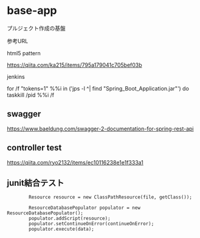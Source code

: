 # base-app
プルジェクト作成の基盤

参考URL

html5 pattern

https://qiita.com/ka215/items/795a179041c705bef03b

jenkins

for /f "tokens=1" %%i in ('jps -l ^| find "Spring_Boot_Application.jar"') do taskkill /pid %%i /f

## swagger 
https://www.baeldung.com/swagger-2-documentation-for-spring-rest-api

## controller test
https://qiita.com/ryo2132/items/ec10116238e1e1f333a1

## junit結合テスト
```
		Resource resource = new ClassPathResource(file, getClass());

		ResourceDatabasePopulator populator = new ResourceDatabasePopulator();
		populator.addScript(resource);
		populator.setContinueOnError(continueOnError);
		populator.execute(data);
```
